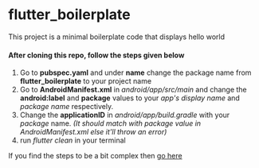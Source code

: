 # flutter_boilerplate

This project is a minimal boilerplate code that displays hello world

#### After cloning this repo, follow the steps given below
1. Go to **pubspec.yaml** and under **name** change the package name from **flutter_boilerplate** to your project name 
2. Go to **AndroidManifest.xml** in _android/app/src/main_ and change the **android:label** and **package** values to your _app's display name_ and _package name_ respectively.
3. Change the **applicationID** in _android/app/build.gradle_ with your _package_ name. *(It should match with _package_ value in _AndroidManifest.xml_ else it'll throw an error)*
4. run _flutter clean_ in your terminal

If you find the steps to be a bit complex then [go here]

[go here]: https://stackoverflow.com/questions/51534616/how-to-change-package-name-in-flutter
